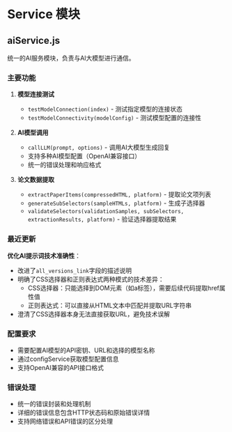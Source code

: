 # Service 模块

## aiService.js

统一的AI服务模块，负责与AI大模型进行通信。

### 主要功能

1. **模型连接测试**
   - `testModelConnection(index)` - 测试指定模型的连接状态
   - `testModelConnectivity(modelConfig)` - 测试模型配置的连接性

2. **AI模型调用**
   - `callLLM(prompt, options)` - 调用AI大模型生成回复
   - 支持多种AI模型配置（OpenAI兼容接口）
   - 统一的错误处理和响应格式

3. **论文数据提取**
   - `extractPaperItems(compressedHTML, platform)` - 提取论文项列表
   - `generateSubSelectors(sampleHTMLs, platform)` - 生成子选择器
   - `validateSelectors(validationSamples, subSelectors, extractionResults, platform)` - 验证选择器提取结果

### 最近更新

**优化AI提示词技术准确性**：
- 改进了`all_versions_link`字段的描述说明
- 明确了CSS选择器和正则表达式两种模式的技术差异：
  - CSS选择器：只能选择到DOM元素（如a标签），需要后续代码提取href属性值
  - 正则表达式：可以直接从HTML文本中匹配并提取URL字符串
- 澄清了CSS选择器本身无法直接获取URL，避免技术误解

### 配置要求

- 需要配置AI模型的API密钥、URL和选择的模型名称
- 通过configService获取模型配置信息
- 支持OpenAI兼容的API接口格式

### 错误处理

- 统一的错误封装和处理机制
- 详细的错误信息包含HTTP状态码和原始错误详情
- 支持网络错误和API错误的区分处理 